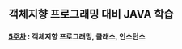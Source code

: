 ## 객체지향 프로그래밍 대비 JAVA 학습

#### [5주차](https://velog.io/@taerim0/2023-%EB%8F%99%EA%B3%84%EB%AA%A8%EA%B0%81%EC%86%8C-JAVA-5%EC%A3%BC%EC%B0%A8) : 객체지향 프로그래밍, 클래스, 인스턴스
